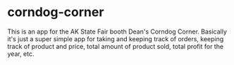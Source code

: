 # corndog-corner
This is an app for the AK State Fair booth Dean's Corndog Corner. 
Basically it's just a super simple app for taking and keeping track of orders,
keeping track of product and price, total amount of product sold, 
total profit for the year, etc.
